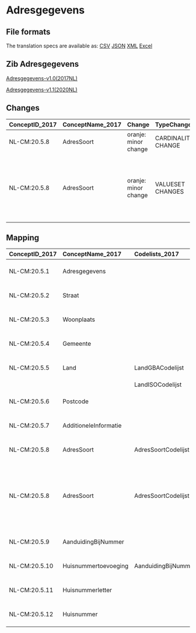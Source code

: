 # Adresgegevens
## File formats

The translation specs are available as: 
[CSV](../csv/Adresgegevens.csv) [JSON](../json/Adresgegevens.json) [XML](../xml/Adresgegevens.xml) [Excel](../excel/Adresgegevens.xlsx)



## Zib Adresgegevens

[Adresgegevens-v1.0(2017NL)](https://zibs.nl/wiki/Adresgegevens-v1.0(2017NL))

[Adresgegevens-v1.1(2020NL)](https://zibs.nl/wiki/Adresgegevens-v1.1(2020NL))









## Changes

| ConceptID_2017   | ConceptName_2017   | Change               | TypeChange         | Impact_heen   | TRANSLATIE_spec_heen   | Impact_terug   | TRANSLATIE_spec_terug   | Omschrijving                                                                                                         |
|:-----------------|:-------------------|:---------------------|:-------------------|:--------------|:-----------------------|:---------------|:------------------------|:---------------------------------------------------------------------------------------------------------------------|
| NL-CM:20.5.8     | AdresSoort         | oranje: minor change | CARDINALITY CHANGE | Low           | ONE TO ZERO-TO-ONE     | Medium         | ZERO-TO-ONE TO ONE      | kardinatliteit van 1 naar 0..1                                                                                       |
| NL-CM:20.5.8     | AdresSoort         | oranje: minor change | VALUESET CHANGES   | Low           |                        | Low            |                         | Typo in engelse tekst in waarde binnen AdresTypeCodelijst aangepast. "Tempory address" moet zijn "Temporary address" |

## Mapping

| ConceptID_2017   | ConceptName_2017      | Codelists_2017               | Change                  | ConceptID_2020   | ConceptName_2020      | Codelists_2020               | Bits    | Omschrijving                                                                                                         | TypeChange         | Impact_heen   | TRANSLATIE_spec_heen   | Impact_terug   | TRANSLATIE_spec_terug   |
|:-----------------|:----------------------|:-----------------------------|:------------------------|:-----------------|:----------------------|:-----------------------------|:--------|:---------------------------------------------------------------------------------------------------------------------|:-------------------|:--------------|:-----------------------|:---------------|:------------------------|
| NL-CM:20.5.1     | Adresgegevens         |                              | groen: geen wijzigingen | NL-CM:20.5.1     | Adresgegevens         |                              |         |                                                                                                                      | NO CHANGE          |               |                        |                |                         |
| NL-CM:20.5.2     | Straat                |                              | groen: geen wijzigingen | NL-CM:20.5.2     | Straat                |                              |         |                                                                                                                      | NO CHANGE          |               |                        |                |                         |
| NL-CM:20.5.3     | Woonplaats            |                              | groen: geen wijzigingen | NL-CM:20.5.3     | Woonplaats            |                              |         |                                                                                                                      | NO CHANGE          |               |                        |                |                         |
| NL-CM:20.5.4     | Gemeente              |                              | groen: geen wijzigingen | NL-CM:20.5.4     | Gemeente              |                              |         |                                                                                                                      | NO CHANGE          |               |                        |                |                         |
| NL-CM:20.5.5     | Land                  | LandGBACodelijst             | groen: geen wijzigingen | NL-CM:20.5.5     | Land                  | LandGBACodelijst             |         |                                                                                                                      | NO CHANGE          |               |                        |                |                         |
|                  |                       | LandISOCodelijst             |                         |                  |                       | LandISOCodelijst             |         |                                                                                                                      |                    |               |                        |                |                         |
| NL-CM:20.5.6     | Postcode              |                              | groen: geen wijzigingen | NL-CM:20.5.6     | Postcode              |                              |         |                                                                                                                      | NO CHANGE          |               |                        |                |                         |
| NL-CM:20.5.7     | AdditioneleInformatie |                              | groen: geen wijzigingen | NL-CM:20.5.7     | AdditioneleInformatie |                              |         |                                                                                                                      | NO CHANGE          |               |                        |                |                         |
| NL-CM:20.5.8     | AdresSoort            | AdresSoortCodelijst          | oranje: minor change    | NL-CM:20.5.8     | AdresSoort            | AdresSoortCodelijst          | ZIB-959 | kardinatliteit van 1 naar 0..1                                                                                       | CARDINALITY CHANGE | Low           | ONE TO ZERO-TO-ONE     | Medium         | ZERO-TO-ONE TO ONE      |
| NL-CM:20.5.8     | AdresSoort            | AdresSoortCodelijst          | oranje: minor change    | NL-CM:20.5.8     | AdresSoort            | AdresSoortCodelijst          | ZIB-900 | Typo in engelse tekst in waarde binnen AdresTypeCodelijst aangepast. "Tempory address" moet zijn "Temporary address" | VALUESET CHANGES   | Low           |                        | Low            |                         |
| NL-CM:20.5.9     | AanduidingBijNummer   |                              | groen: geen wijzigingen | NL-CM:20.5.9     | AanduidingBijNummer   |                              |         |                                                                                                                      | NO CHANGE          |               |                        |                |                         |
| NL-CM:20.5.10    | Huisnummertoevoeging  | AanduidingBijNummerCodelijst | groen: geen wijzigingen | NL-CM:20.5.10    | Huisnummertoevoeging  | AanduidingBijNummerCodelijst |         |                                                                                                                      | NO CHANGE          |               |                        |                |                         |
| NL-CM:20.5.11    | Huisnummerletter      |                              | groen: geen wijzigingen | NL-CM:20.5.11    | Huisnummerletter      |                              |         |                                                                                                                      | NO CHANGE          |               |                        |                |                         |
| NL-CM:20.5.12    | Huisnummer            |                              | groen: geen wijzigingen | NL-CM:20.5.12    | Huisnummer            |                              |         |                                                                                                                      | NO CHANGE          |               |                        |                |                         |

